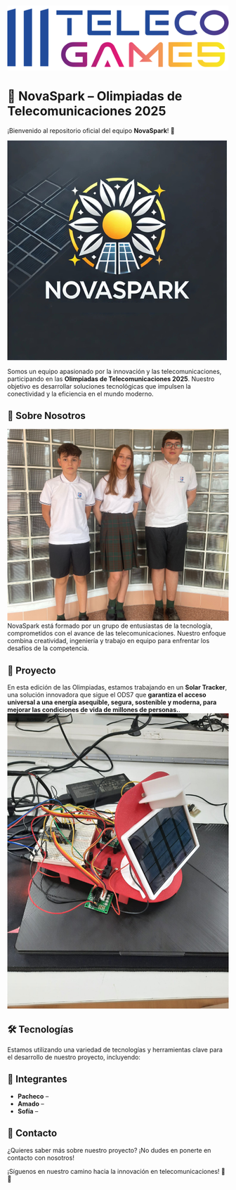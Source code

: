 ![Textoalternativo](Imagenes/logoteleco.png)
# 🚀 NovaSpark – Olimpiadas de Telecomunicaciones 2025

¡Bienvenido al repositorio oficial del equipo **NovaSpark**! 🌟  

![NovaSpark Logo](imagenes/Logo_NovaSpark.png)

Somos un equipo apasionado por la innovación y las telecomunicaciones, participando en las **Olimpiadas de Telecomunicaciones 2025**. Nuestro objetivo es desarrollar soluciones tecnológicas que impulsen la conectividad y la eficiencia en el mundo moderno.

## 📌 Sobre Nosotros  
![Textoalternativo](Imagenes/imagen_1.jpg)
NovaSpark está formado por un grupo de entusiastas de la tecnología, comprometidos con el avance de las telecomunicaciones. Nuestro enfoque combina creatividad, ingeniería y trabajo en equipo para enfrentar los desafíos de la competencia.

## 🚀 Proyecto 
En esta edición de las Olimpiadas, estamos trabajando en un **Solar Tracker**, una solución innovadora que sigue el ODS7 que **garantiza el acceso universal a una energía asequible, segura, sostenible y moderna, para mejorar las condiciones de vida de millones de personas.**.
![NovaSpark Logo](Imagenes/imagen_3.jpg)
## 🛠️ Tecnologías  
Estamos utilizando una variedad de tecnologías y herramientas clave para el desarrollo de nuestro proyecto, incluyendo:

## 👥 Integrantes  
- **Pacheco** –  
- **Amado** – 
- **Sofía** –

## 📢 Contacto  
¿Quieres saber más sobre nuestro proyecto? ¡No dudes en ponerte en contacto con nosotros!   

¡Síguenos en nuestro camino hacia la innovación en telecomunicaciones! 🚀🔥
